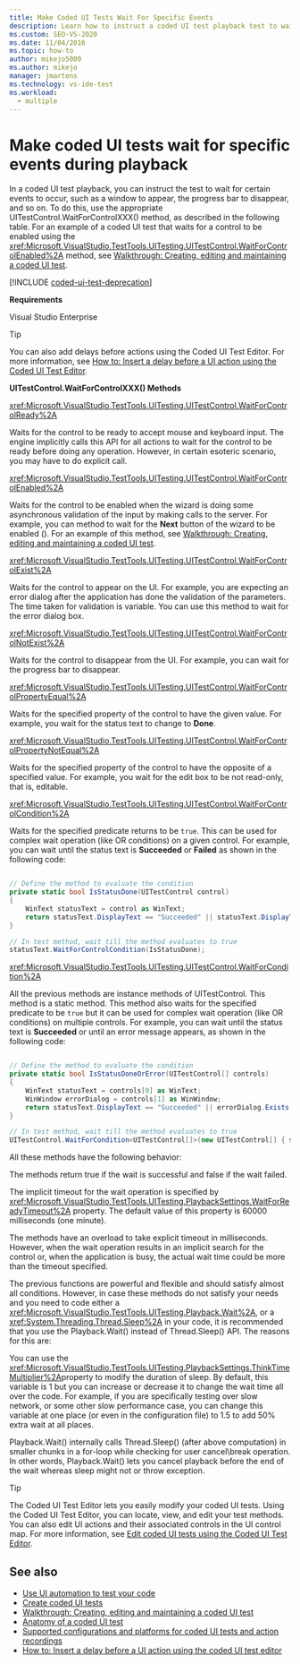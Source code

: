 ```yaml
---
title: Make Coded UI Tests Wait For Specific Events
description: Learn how to instruct a coded UI test playback test to wait for certain events to occur, such as a window appearing or the progress bar disappearing.
ms.custom: SEO-VS-2020
ms.date: 11/04/2016
ms.topic: how-to
author: mikejo5000
ms.author: mikejo
manager: jmartens
ms.technology: vs-ide-test
ms.workload: 
  - multiple
---
```

# Make coded UI tests wait for specific events during playback

In a coded UI test playback, you can instruct the test to wait for certain events to occur, such as a window to appear, the progress bar to disappear, and so on. To do this, use the appropriate UITestControl.WaitForControlXXX() method, as described in the following table. For an example of a coded UI test that waits for a control to be enabled using the <xref:Microsoft.VisualStudio.TestTools.UITesting.UITestControl.WaitForControlEnabled%2A> method, see [Walkthrough: Creating, editing and maintaining a coded UI test](../test/walkthrough-creating-editing-and-maintaining-a-coded-ui-test.md).

[!INCLUDE [coded-ui-test-deprecation](includes/coded-ui-test-deprecation.md)]

**Requirements**

Visual Studio Enterprise

> [!TIP]
> You can also add delays before actions using the Coded UI Test Editor. For more information, see [How to: Insert a delay before a UI action using the Coded UI Test Editor](editing-coded-ui-tests-using-the-coded-ui-test-editor.md#insert-a-delay-before-a-ui-action).

**UITestControl.WaitForControlXXX() Methods**

<xref:Microsoft.VisualStudio.TestTools.UITesting.UITestControl.WaitForControlReady%2A>

Waits for the control to be ready to accept mouse and keyboard input. The engine implicitly calls this API for all actions to wait for the control to be ready before doing any operation. However, in certain esoteric scenario, you may have to do explicit call.

<xref:Microsoft.VisualStudio.TestTools.UITesting.UITestControl.WaitForControlEnabled%2A>

Waits for the control to be enabled when the wizard is doing some asynchronous validation of the input by making calls to the server. For example, you can method to wait for the **Next** button of the wizard to be enabled (). For an example of this method, see [Walkthrough: Creating, editing and maintaining a coded UI test](../test/walkthrough-creating-editing-and-maintaining-a-coded-ui-test.md).

<xref:Microsoft.VisualStudio.TestTools.UITesting.UITestControl.WaitForControlExist%2A>

Waits for the control to appear on the UI. For example, you are expecting an error dialog after the application has done the validation of the parameters. The time taken for validation is variable. You can use this method to wait for the error dialog box.

<xref:Microsoft.VisualStudio.TestTools.UITesting.UITestControl.WaitForControlNotExist%2A>

Waits for the control to disappear from the UI. For example, you can wait for the progress bar to disappear.

<xref:Microsoft.VisualStudio.TestTools.UITesting.UITestControl.WaitForControlPropertyEqual%2A>

Waits for the specified property of the control to have the given value. For example, you wait for the status text to change to **Done**.

<xref:Microsoft.VisualStudio.TestTools.UITesting.UITestControl.WaitForControlPropertyNotEqual%2A>

Waits for the specified property of the control to have the opposite of a specified value. For example, you wait for the edit box to be not read-only, that is, editable.

<xref:Microsoft.VisualStudio.TestTools.UITesting.UITestControl.WaitForControlCondition%2A>

Waits for the specified predicate returns to be `true`. This can be used for complex wait operation (like OR conditions) on a given control. For example, you can wait until the status text is **Succeeded** or **Failed** as shown in the following code:

```csharp

// Define the method to evaluate the condition
private static bool IsStatusDone(UITestControl control)
{
    WinText statusText = control as WinText;
    return statusText.DisplayText == "Succeeded" || statusText.DisplayText == "Failed";
}

// In test method, wait till the method evaluates to true
statusText.WaitForControlCondition(IsStatusDone);
```

 <xref:Microsoft.VisualStudio.TestTools.UITesting.UITestControl.WaitForCondition%2A>

All the previous methods are instance methods of UITestControl. This method is a static method. This method also waits for the specified predicate to be `true` but it can be used for complex wait operation (like OR conditions) on multiple controls. For example, you can wait until the status text is **Succeeded** or until an error message appears, as shown in the following code:

```csharp

// Define the method to evaluate the condition
private static bool IsStatusDoneOrError(UITestControl[] controls)
{
    WinText statusText = controls[0] as WinText;
    WinWindow errorDialog = controls[1] as WinWindow;
    return statusText.DisplayText == "Succeeded" || errorDialog.Exists;
}

// In test method, wait till the method evaluates to true
UITestControl.WaitForCondition<UITestControl[]>(new UITestControl[] { statusText, errorDialog }, IsStatusDoneOrError);
```

All these methods have the following behavior:

The methods return true if the wait is successful and false if the wait failed.

The implicit timeout for the wait operation is specified by <xref:Microsoft.VisualStudio.TestTools.UITesting.PlaybackSettings.WaitForReadyTimeout%2A> property. The default value of this property is 60000 milliseconds (one minute).

The methods have an overload to take explicit timeout in milliseconds. However, when the wait operation results in an implicit search for the control or, when the application is busy, the actual wait time could be more than the timeout specified.

The previous functions are powerful and flexible and should satisfy almost all conditions. However, in case these methods do not satisfy your needs and you need to code either a <xref:Microsoft.VisualStudio.TestTools.UITesting.Playback.Wait%2A>, or a <xref:System.Threading.Thread.Sleep%2A> in your code, it is recommended that you use the Playback.Wait() instead of Thread.Sleep() API. The reasons for this are:

You can use the  <xref:Microsoft.VisualStudio.TestTools.UITesting.PlaybackSettings.ThinkTimeMultiplier%2A>property to modify the duration of sleep. By default, this variable is 1 but you can increase or decrease it to change the wait time all over the code. For example, if you are specifically testing over slow network, or some other slow performance case, you can change this variable at one place (or even in the configuration file) to 1.5 to add 50% extra wait at all places.

Playback.Wait() internally calls Thread.Sleep() (after above computation) in smaller chunks in a for-loop while checking for user cancel\break operation. In other words, Playback.Wait() lets you cancel playback before the end of the wait whereas sleep might not or throw exception.

> [!TIP]
> The Coded UI Test Editor lets you easily modify your coded UI tests. Using the Coded UI Test Editor, you can locate, view, and edit your test methods. You can also edit UI actions and their associated controls in the UI control map. For more information, see [Edit coded UI tests using the Coded UI Test Editor](../test/editing-coded-ui-tests-using-the-coded-ui-test-editor.md).

## See also

- [Use UI automation to test your code](../test/use-ui-automation-to-test-your-code.md)
- [Create coded UI tests](../test/use-ui-automation-to-test-your-code.md)
- [Walkthrough: Creating, editing and maintaining a coded UI test](../test/walkthrough-creating-editing-and-maintaining-a-coded-ui-test.md)
- [Anatomy of a coded UI test](../test/anatomy-of-a-coded-ui-test.md)
- [Supported configurations and platforms for coded UI tests and action recordings](../test/supported-configurations-and-platforms-for-coded-ui-tests-and-action-recordings.md)
- [How to: Insert a delay before a UI action using the coded UI test editor](editing-coded-ui-tests-using-the-coded-ui-test-editor.md#insert-a-delay-before-a-ui-action)
